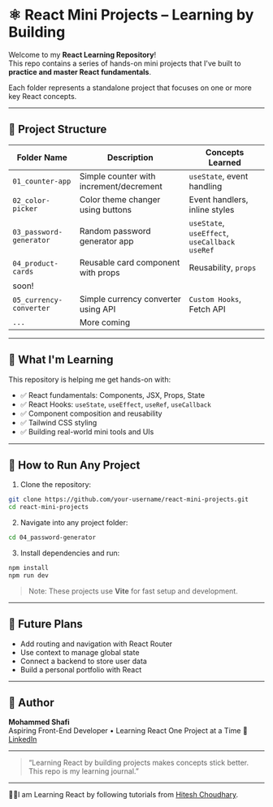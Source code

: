 # ⚛️ React Mini Projects – Learning by Building

Welcome to my **React Learning Repository**!  
This repo contains a series of hands-on mini projects that I've built to **practice and master React fundamentals**.

Each folder represents a standalone project that focuses on one or more key React concepts.

---

## 📁 Project Structure

| Folder Name             | Description                             | Concepts Learned                                |
| ----------------------- | --------------------------------------- | ----------------------------------------------- |
| `01_counter-app`        | Simple counter with increment/decrement | `useState`, event handling                      |
| `02_color-picker`       | Color theme changer using buttons       | Event handlers, inline styles                   |
| `03_password-generator` | Random password generator app           | `useState`, `useEffect`, `useCallback` `useRef` |
| `04_product-cards`      | Reusable card component with props      | Reusability, `props`                            |
| soon!                   |                                         |
| `05_currency-converter` | Simple currency converter using API     | `Custom Hooks`, Fetch API                       |
| `...`                   | More coming                             |

---

## 🧠 What I'm Learning

This repository is helping me get hands-on with:

- ✅ React fundamentals: Components, JSX, Props, State
- ✅ React Hooks: `useState`, `useEffect`, `useRef`, `useCallback`
- ✅ Component composition and reusability
- ✅ Tailwind CSS styling
- ✅ Building real-world mini tools and UIs

---

## 📌 How to Run Any Project

1. Clone the repository:

```bash
git clone https://github.com/your-username/react-mini-projects.git
cd react-mini-projects
```

2. Navigate into any project folder:

```bash
cd 04_password-generator
```

3. Install dependencies and run:

```bash
npm install
npm run dev
```

> Note: These projects use **Vite** for fast setup and development.

---

## 🚀 Future Plans

- Add routing and navigation with React Router
- Use context to manage global state
- Connect a backend to store user data
- Build a personal portfolio with React

---

## 🙌 Author

**Mohammed Shafi**  
Aspiring Front-End Developer • Learning React One Project at a Time 🚀  
[LinkedIn](https://www.linkedin.com/in/shafi3m)

---

> “Learning React by building projects makes concepts stick better. This repo is my learning journal.”

---

🧑‍🏫I am Learning React by following tutorials from [Hitesh Choudhary](https://www.youtube.com/playlist?list=PLu71SKxNbfoDqgPchmvIsL4hTnJIrtige).
